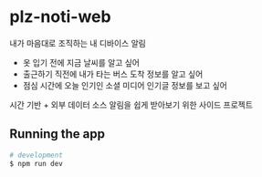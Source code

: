 # plz-noti-web

내가 마음대로 조직하는 내 디바이스 알림

- 옷 입기 전에 지금 날씨를 알고 싶어
- 출근하기 직전에 내가 타는 버스 도착 정보를 알고 싶어
- 점심 시간에 오늘 인기인 소셜 미디어 인기글 정보를 보고 싶어

시간 기반 + 외부 데이터 소스 알림을 쉽게 받아보기 위한 사이드 프로젝트

## Running the app

```bash
# development
$ npm run dev
```
